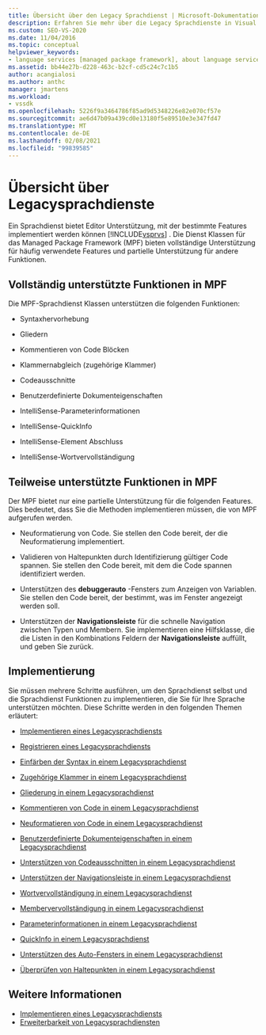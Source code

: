 ```yaml
---
title: Übersicht über den Legacy Sprachdienst | Microsoft-Dokumentation
description: Erfahren Sie mehr über die Legacy Sprachdienste in Visual Studio und die von den Dienst Klassen für das Managed Package Framework (MPF) unterstützten Funktionen.
ms.custom: SEO-VS-2020
ms.date: 11/04/2016
ms.topic: conceptual
helpviewer_keywords:
- language services [managed package framework], about language services
ms.assetid: bb44e27b-d228-463c-b2cf-cd5c24c7c1b5
author: acangialosi
ms.author: anthc
manager: jmartens
ms.workload:
- vssdk
ms.openlocfilehash: 5226f9a3464786f85ad9d5348226e82e070cf57e
ms.sourcegitcommit: ae6d47b09a439cd0e13180f5e89510e3e347fd47
ms.translationtype: MT
ms.contentlocale: de-DE
ms.lasthandoff: 02/08/2021
ms.locfileid: "99839585"
---
```

# <a name="legacy-language-service-overview"></a>Übersicht über Legacysprachdienste
Ein Sprachdienst bietet Editor Unterstützung, mit der bestimmte Features implementiert werden können [!INCLUDE[vsprvs](../../code-quality/includes/vsprvs_md.md)] . Die Dienst Klassen für das Managed Package Framework (MPF) bieten vollständige Unterstützung für häufig verwendete Features und partielle Unterstützung für andere Funktionen.

## <a name="fully-supported-features-in-the-mpf"></a>Vollständig unterstützte Funktionen in MPF
 Die MPF-Sprachdienst Klassen unterstützen die folgenden Funktionen:

- Syntaxhervorhebung

- Gliedern

- Kommentieren von Code Blöcken

- Klammernabgleich (zugehörige Klammer)

- Codeausschnitte

- Benutzerdefinierte Dokumenteigenschaften

- IntelliSense-Parameterinformationen

- IntelliSense-QuickInfo

- IntelliSense-Element Abschluss

- IntelliSense-Wortvervollständigung

## <a name="partially-supported-features-in-the-mpf"></a>Teilweise unterstützte Funktionen in MPF
 Der MPF bietet nur eine partielle Unterstützung für die folgenden Features. Dies bedeutet, dass Sie die Methoden implementieren müssen, die von MPF aufgerufen werden.

- Neuformatierung von Code. Sie stellen den Code bereit, der die Neuformatierung implementiert.

- Validieren von Haltepunkten durch Identifizierung gültiger Code spannen. Sie stellen den Code bereit, mit dem die Code spannen identifiziert werden.

- Unterstützen des **debuggerauto** -Fensters zum Anzeigen von Variablen. Sie stellen den Code bereit, der bestimmt, was im Fenster angezeigt werden soll.

- Unterstützen der **Navigationsleiste** für die schnelle Navigation zwischen Typen und Membern. Sie implementieren eine Hilfsklasse, die die Listen in den Kombinations Feldern der **Navigationsleiste** auffüllt, und geben Sie zurück.

## <a name="implementation"></a>Implementierung
 Sie müssen mehrere Schritte ausführen, um den Sprachdienst selbst und die Sprachdienst Funktionen zu implementieren, die Sie für Ihre Sprache unterstützen möchten. Diese Schritte werden in den folgenden Themen erläutert:

- [Implementieren eines Legacysprachdiensts](../../extensibility/internals/implementing-a-legacy-language-service2.md)

- [Registrieren eines Legacysprachdiensts](../../extensibility/internals/registering-a-legacy-language-service1.md)

- [Einfärben der Syntax in einem Legacysprachdienst](../../extensibility/internals/syntax-colorizing-in-a-legacy-language-service.md)

- [Zugehörige Klammer in einem Legacysprachdienst](../../extensibility/internals/brace-matching-in-a-legacy-language-service.md)

- [Gliederung in einem Legacysprachdienst](../../extensibility/internals/outlining-in-a-legacy-language-service.md)

- [Kommentieren von Code in einem Legacysprachdienst](../../extensibility/internals/commenting-code-in-a-legacy-language-service.md)

- [Neuformatieren von Code in einem Legacysprachdienst](../../extensibility/internals/reformatting-code-in-a-legacy-language-service.md)

- [Benutzerdefinierte Dokumenteigenschaften in einem Legacysprachdienst](../../extensibility/internals/custom-document-properties-in-a-legacy-language-service.md)

- [Unterstützen von Codeausschnitten in einem Legacysprachdienst](../../extensibility/internals/support-for-code-snippets-in-a-legacy-language-service.md)

- [Unterstützen der Navigationsleiste in einem Legacysprachdienst](../../extensibility/internals/support-for-the-navigation-bar-in-a-legacy-language-service.md)

- [Wortvervollständigung in einem Legacysprachdienst](../../extensibility/internals/word-completion-in-a-legacy-language-service.md)

- [Membervervollständigung in einem Legacysprachdienst](../../extensibility/internals/member-completion-in-a-legacy-language-service.md)

- [Parameterinformationen in einem Legacysprachdienst](../../extensibility/internals/parameter-info-in-a-legacy-language-service2.md)

- [QuickInfo in einem Legacysprachdienst](../../extensibility/internals/quick-info-in-a-legacy-language-service.md)

- [Unterstützen des Auto-Fensters in einem Legacysprachdienst](../../extensibility/internals/support-for-the-autos-window-in-a-legacy-language-service.md)

- [Überprüfen von Haltepunkten in einem Legacysprachdienst](../../extensibility/internals/validating-breakpoints-in-a-legacy-language-service.md)

## <a name="see-also"></a>Weitere Informationen
- [Implementieren eines Legacysprachdiensts](../../extensibility/internals/implementing-a-legacy-language-service1.md)
- [Erweiterbarkeit von Legacysprachdiensten](../../extensibility/internals/legacy-language-service-extensibility.md)
